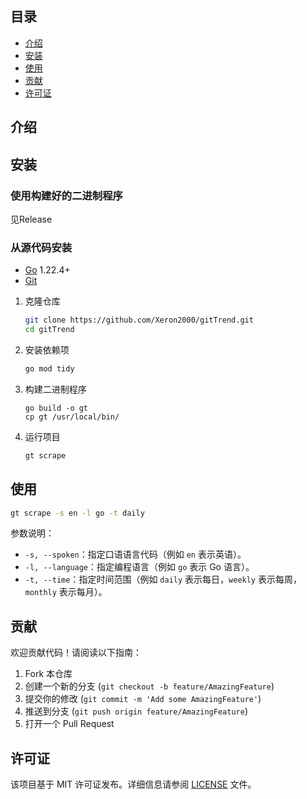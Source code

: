 ## 目录

- [介绍](#介绍)
- [安装](#安装)
- [使用](#使用)
- [贡献](#贡献)
- [许可证](#许可证)

## 介绍

## 安装

### 使用构建好的二进制程序

见Release

### 从源代码安装

- [Go](https://golang.org/dl/) 1.22.4+
- [Git](https://git-scm.com/downloads)

1. 克隆仓库

   ```bash
   git clone https://github.com/Xeron2000/gitTrend.git
   cd gitTrend
   ```

2. 安装依赖项

   ```bash
   go mod tidy
   ```

3. 构建二进制程序

   ```
   go build -o gt
   cp gt /usr/local/bin/
   ```

4. 运行项目

   ```bash
   gt scrape
   ```

## 使用

```bash
gt scrape -s en -l go -t daily
```

参数说明：

- `-s, --spoken`：指定口语语言代码（例如 `en` 表示英语）。
- `-l, --language`：指定编程语言（例如 `go` 表示 Go 语言）。
- `-t, --time`：指定时间范围（例如 `daily` 表示每日，`weekly` 表示每周，`monthly` 表示每月）。

## 贡献

欢迎贡献代码！请阅读以下指南：

1. Fork 本仓库
2. 创建一个新的分支 (`git checkout -b feature/AmazingFeature`)
3. 提交你的修改 (`git commit -m 'Add some AmazingFeature'`)
4. 推送到分支 (`git push origin feature/AmazingFeature`)
5. 打开一个 Pull Request

## 许可证

该项目基于 MIT 许可证发布。详细信息请参阅 [LICENSE](LICENSE) 文件。
